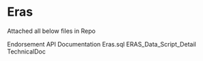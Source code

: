 # Eras

Attached all below files in Repo

Endorsement API Documentation
Eras.sql
ERAS_Data_Script_Detail
TechnicalDoc
 
